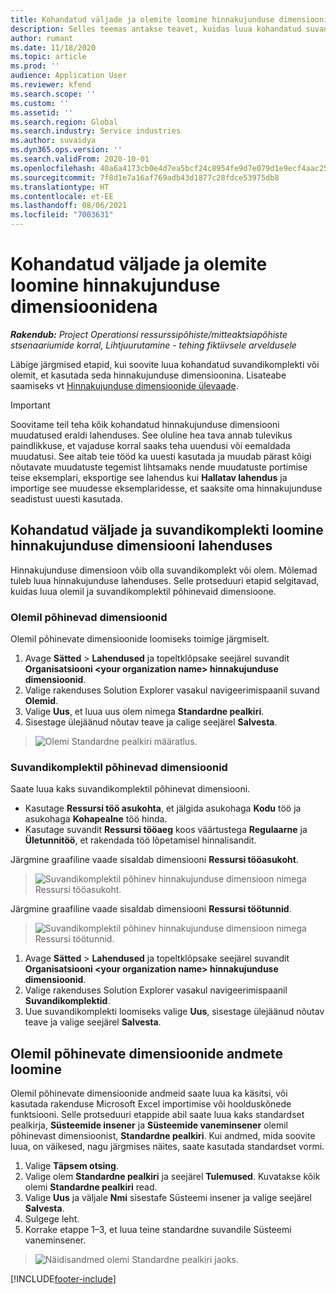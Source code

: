 ```yaml
---
title: Kohandatud väljade ja olemite loomine hinnakujunduse dimensioonidena
description: Selles teemas antakse teavet, kuidas luua kohandatud suvandikomplekte või olemeid.
author: rumant
ms.date: 11/18/2020
ms.topic: article
ms.prod: ''
audience: Application User
ms.reviewer: kfend
ms.search.scope: ''
ms.custom: ''
ms.assetid: ''
ms.search.region: Global
ms.search.industry: Service industries
ms.author: suvaidya
ms.dyn365.ops.version: ''
ms.search.validFrom: 2020-10-01
ms.openlocfilehash: 40a6a4173cb0e4d7ea5bcf24c8954fe9d7e079d1e9ecf4aac252b5133f12d3ff
ms.sourcegitcommit: 7f8d1e7a16af769adb43d1877c28fdce53975db8
ms.translationtype: HT
ms.contentlocale: et-EE
ms.lasthandoff: 08/06/2021
ms.locfileid: "7003631"
---
```

# <a name="create-custom-fields-and-entities-as-pricing-dimensions"></a>Kohandatud väljade ja olemite loomine hinnakujunduse dimensioonidena

_**Rakendub:** Project Operationsi ressurssipõhiste/mitteaktsiapõhiste stsenaariumide korral,  Lihtjuurutamine - tehing fiktiivsele arveldusele_

Läbige järgmised etapid, kui soovite luua kohandatud suvandikomplekti või olemit, et kasutada seda hinnakujunduse dimensioonina. Lisateabe saamiseks vt [Hinnakujunduse dimensioonide ülevaade](pricing-dimensions-overview.md).  

> [!IMPORTANT]
> Soovitame teil teha kõik kohandatud hinnakujunduse dimensiooni muudatused eraldi lahenduses. See oluline hea tava annab tulevikus paindlikkuse, et vajaduse korral saaks teha uuendusi või eemaldada muudatusi. See aitab teie tööd ka uuesti kasutada ja muudab pärast kõigi nõutavate muudatuste tegemist lihtsamaks nende muudatuste portimise teise eksemplari, eksportige see lahendus kui **Hallatav lahendus** ja importige see muudesse eksemplaridesse, et saaksite oma hinnakujunduse seadistust uuesti kasutada.

  
## <a name="create-custom-fields-and-option-sets-in-the-pricing-dimension-solution"></a>Kohandatud väljade ja suvandikomplekti loomine hinnakujunduse dimensiooni lahenduses

Hinnakujunduse dimensioon võib olla suvandikomplekt või olem. Mõlemad tuleb luua hinnakujunduse lahenduses. Selle protseduuri etapid selgitavad, kuidas luua olemil ja suvandikomplektil põhinevaid dimensioone.

### <a name="entity-based-dimensions"></a>Olemil põhinevad dimensioonid
Olemil põhinevate dimensioonide loomiseks toimige järgmiselt.

1. Avage **Sätted** > **Lahendused** ja topeltklõpsake seejärel suvandit **Organisatsiooni \<your organization name> hinnakujunduse dimensioonid**.
2. Valige rakenduses Solution Explorer vasakul navigeerimispaanil suvand **Olemid**.
3. Valige **Uus**, et luua uus olem nimega **Standardne pealkiri**. 
4. Sisestage ülejäänud nõutav teave ja calige seejärel **Salvesta**.

> ![Olemi Standardne pealkiri määratlus.](media/Standard-Title-entity-definition.png)

### <a name="option-set-based-dimensions"></a>Suvandikomplektil põhinevad dimensioonid 
Saate luua kaks suvandikomplektil põhinevat dimensiooni. 

- Kasutage **Ressursi töö asukohta**, et jälgida asukohaga **Kodu** töö ja asukohaga **Kohapealne** töö hinda. 
- Kasutage suvandit **Ressursi tööaeg** koos väärtustega **Regulaarne** ja **Ületunnitöö**, et rakendada töö lõpetamisel hinnalisandit.

Järgmine graafiline vaade sisaldab dimensiooni **Ressursi tööasukoht**. 

> ![Suvandikomplektil põhinev hinnakujunduse dimensioon nimega Ressursi tööasukoht.](media/Option-set-PD-called-Resource-Work-Location.png)

Järgmine graafiline vaade sisaldab dimensiooni **Ressursi töötunnid**. 

> ![Suvandikomplektil põhinev hinnakujunduse dimensioon nimega Ressursi töötunnid.](media/Option-set-PD-called-Resource-Work-Hours.png)

1. Avage **Sätted** > **Lahendused** ja topeltklõpsake seejärel suvandit **Organisatsiooni \<your organization name> hinnakujunduse dimensioonid**. 
2. Valige rakenduses Solution Explorer vasakul navigeerimispaanil **Suvandikomplektid**. 
3. Uue suvandikomplekti loomiseks valige **Uus**, sisestage ülejäänud nõutav teave ja valige seejärel **Salvesta**.

## <a name="create-data-for-entity-based-dimensions"></a>Olemil põhinevate dimensioonide andmete loomine

Olemil põhinevate dimensioonide andmeid saate luua ka käsitsi, või kasutada rakenduse Microsoft Excel importimise või hoolduskõnede funktsiooni. Selle protseduuri etappide abil saate luua kaks standardset pealkirja, **Süsteemide insener** ja **Süsteemide vaneminsener** olemil põhinevast dimensioonist, **Standardne pealkiri**. Kui andmed, mida soovite luua, on väikesed, nagu järgmises näites, saate kasutada standardset vormi.

1. Valige **Täpsem otsing**.
2. Valige olem **Standardne pealkiri** ja seejärel **Tulemused**. Kuvatakse kõik olemi **Standardne pealkiri** read.
3. Valige **Uus** ja väljale **Nmi** sisestafe Süsteemi insener ja valige seejärel **Salvesta**.
4. Sulgege leht. 
5. Korrake etappe 1–3, et luua teine standardne suvandile Süsteemi vaneminsener.

> ![Näidisandmed olemi Standardne pealkiri jaoks.](media/ST-data.png)


[!INCLUDE[footer-include](../includes/footer-banner.md)]